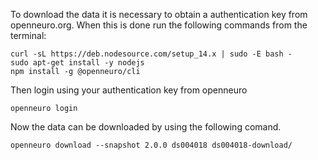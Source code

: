 To download the data it is necessary to obtain a authentication key from openneuro.org. When this is done run the following commands from the terminal:

```
curl -sL https://deb.nodesource.com/setup_14.x | sudo -E bash -
sudo apt-get install -y nodejs
npm install -g @openneuro/cli
```

Then login using your authentication key from openneuro
```
openneuro login
```

Now the data can be downloaded by using the following comand. 
```
openneuro download --snapshot 2.0.0 ds004018 ds004018-download/
```
